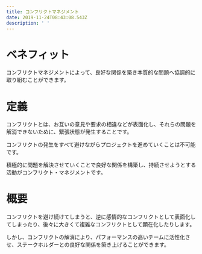 ```yaml
---
title: コンフリクトマネジメント
date: 2019-11-24T08:43:08.543Z
description: ' '
---
```

# ベネフィット

コンフリクトマネジメントによって、良好な関係を築き本質的な問題へ協調的に取り組むことができます。





# 定義

コンフリクトとは、お互いの意見や要求の相違などが表面化し、それらの問題を解消できないために、緊張状態が発生することです。

コンフリクトの発生をすべて避けながらプロジェクトを進めていくことは不可能です。

積極的に問題を解決させていくことで良好な関係を構築し、持続させようとする活動がコンフリクト・マネジメントです。





# 概要

コンフリクトを避け続けてしまうと、逆に感情的なコンフリクトとして表面化してしまったり、後々に大きくて複雑なコンフリクトとして顕在化したりします。

しかし、コンフリクトの解消により、パフォーマンスの高いチームに活性化させ、ステークホルダーとの良好な関係を築き上げることができます。
